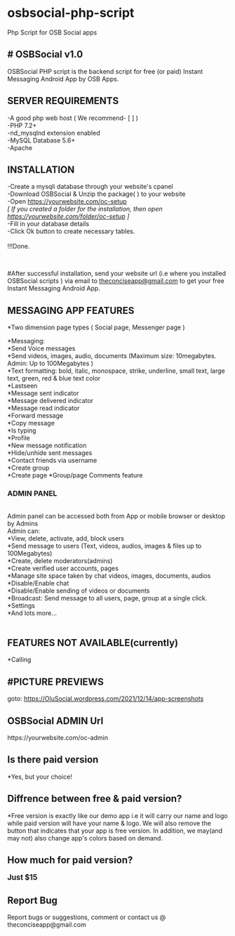 # osbsocial-php-script
Php Script for OSB Social apps

<html lang="en">
<head>
  <meta charset="utf-8">
  <meta name="viewport" content="width=device-width, initial-scale=1">
<link rel="stylesheet" href="https://stackpath.bootstrapcdn.com/font-awesome/4.7.0/css/font-awesome.min.css">
 <link href="https://cdn.jsdelivr.net/npm/bootstrap@5.0.1/dist/css/bootstrap.min.css" rel="stylesheet" integrity="sha384-+0n0xVW2eSR5OomGNYDnhzAbDsOXxcvSN1TPprVMTNDbiYZCxYbOOl7+AMvyTG2x" crossorigin="anonymous">
</head>

<body>
<div class="container">
<h2># OSBSocial v1.0</h2>

OSBSocial PHP script is the backend script for free (or paid) Instant Messaging Android App by OSB Apps.

<h2>SERVER REQUIREMENTS</h2>
-A good php web host ( We recommend- [ ] )<br>
-PHP 7.2+<br>
-nd_mysqlnd extension enabled<br>
-MySQL Database 5.6+<br>
-Apache
<br>
<h2>INSTALLATION</h2>

-Create a mysqli database through your website's cpanel<br>
-Download OSBSocial & Unzip the package( <!--<a class="btn btn-sm btn-primary" href="https://raw.githubusercontent.com/theconciseapp/olusocial/main/olusocial.zip">Download</a> -->)
 to your website <br>
-Open https://yourwebsite.com/oc-setup<br>
<i>[ If you created a folder for the installation, then open https://yourwebsite.com/folder/oc-setup ]</i>
<br>
-Fill in your database details<br>
-Click Ok button to create necessary tables.<br>
<br>
!!!Done.

<br>

#After successful installation, send your website url (i.e where you installed OSBSocial scripts )  via email to theconciseapp@gmail.com to get your free Instant Messaging Android App.

<h2>MESSAGING APP FEATURES</h2>

<div class="d-none">*Two dimension page types ( Social page, Messenger page )<br></div>

*Messaging:<br>
*Send Voice messages<br>
*Send videos, images, audio, documents (Maximum size:  10megabytes. Admin: Up to 100Megabytes )
<br>
*Text formatting: bold, italic, monospace, strike, underline, small text, large text, green, red & blue text color
<br>
*Lastseen<br>
*Message sent indicator<br>
*Message delivered indicator<br>
*Message read indicator<br>
*Forward message<br>
*Copy message<br>
*Is typing</br>
*Profile<br>
*New message notification<br>
*Hide/unhide sent messages<br>
*Contact friends via username<br>
*Create group<br>
*Create page
*Group/page Comments feature<br>

<!--<h2>Social</h2>
*Pages/Categories<br>
*Write posts or articles, edit, delete, save, report<br>
*Post/article texts can be styled: Italise, bold, monospace, underline, large text, small text
<br>
*Notifications
<br>
*Comments features ( Two layers comments i.e comments, comment replies)
<br>
*Comment notifications
<br>
*Comment tagging
<br>
*Like posts, comments
<br>
*Share posts
<br>
-->
<h3>ADMIN PANEL</h3>
<br>
Admin panel can be accessed both from App or mobile browser or desktop by Admins
<br>
Admin can: <br>
*View, delete, activate, add, block users<br>
*Send message to users (Text, videos, audios, images & files up to 100Megabytes)<br>
*Create, delete moderators(admins)<br>
*Create verified user accounts, pages<br>
*Manage site space taken by chat videos, images, documents, audios<br>
*Disable/Enable chat<br>
*Disable/Enable sending of videos or documents<br>
*Broadcast: Send message to all users, page, group at a single click.<br>
*Settings<br>
*And lots more...
<br>
<br>
<h2>FEATURES NOT AVAILABLE(currently)</h2>
*Calling
<br>
<h2>#PICTURE PREVIEWS</h2>
goto: <a href="https://olusocial.wordpress.com/2021/12/14/app-screenshots/">https://OluSocial.wordpress.com/2021/12/14/app-screenshots</a>
<h2>OSBSocial ADMIN Url</h2>
https://yourwebsite.com/oc-admin
<h2>Is there paid version</h2>
*Yes, but your choice!
<h2>Diffrence between free & paid version?</h2>
*Free version is exactly like our demo app i.e it will carry our name and logo
while paid version will have your name & logo. We will also remove the button that indicates that your app is free version. In addition, we may(and may not) also change app's colors based on demand.
<h2>How much for paid version?</h2>
<b><big>Just $15</big></b>

<!--
<h2>Attibutes</h2>
*TMP<br>
*App Builder team<br>
*Mediaelement<br>
*Bootstrap<br>
*Font awesome<br>
-->

<h2>Report Bug</h2>
Report bugs or suggestions, comment or contact us @ theconciseapp@gmail.com
<br>
</div>
</body>
</html>
